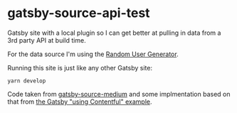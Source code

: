# gatsby-source-api-test
Gatsby site with a local plugin so I can get better at pulling in data from a 3rd party API at build time.

For the data source I'm using the [Random User Generator](https://randomuser.me/).

Running this site is just like any other Gatsby site:
```
yarn develop
```

Code taken from [gatsby-source-medium](https://github.com/gatsbyjs/gatsby/tree/master/packages/gatsby-source-medium) and
some implmentation based on that from
[the Gatsby "using Contentful" example](https://github.com/gatsbyjs/gatsby/tree/master/examples/using-contentful).
